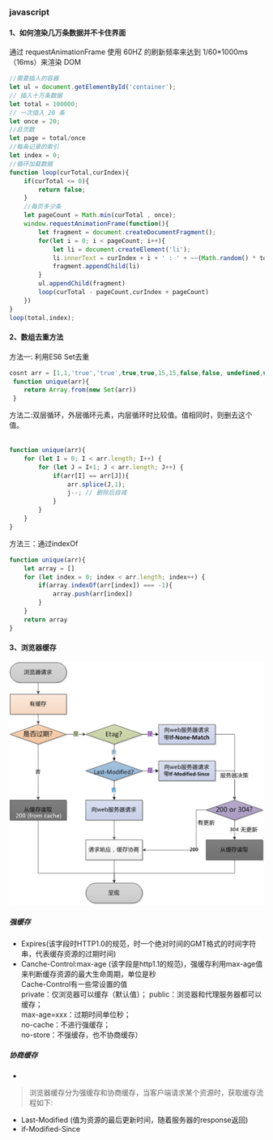 ### javascript

#### 1、如何渲染几万条数据并不卡住界面

通过 requestAnimationFrame 使用 60HZ 的刷新频率来达到 1/60\*1000ms（16ms）来渲染 DOM

```js
//需要插入的容器
let ul = document.getElementById('container');
// 插入十万条数据
let total = 100000;
// 一次插入 20 条
let once = 20;
//总页数
let page = total/once
//每条记录的索引
let index = 0;
//循环加载数据
function loop(curTotal,curIndex){
    if(curTotal <= 0){
        return false;
    }
    //每页多少条
    let pageCount = Math.min(curTotal , once);
    window.requestAnimationFrame(function(){
        let fragment = document.createDocumentFragment();
        for(let i = 0; i < pageCount; i++){
            let li = document.createElement('li');
            li.innerText = curIndex + i + ' : ' + ~~(Math.random() * total)
            fragment.appendChild(li)
        }
        ul.appendChild(fragment)
        loop(curTotal - pageCount,curIndex + pageCount)
    })
}
loop(total,index);

```
#### 2、数组去重方法

方法一: 利用ES6 Set去重  
```js
cosnt arr = [1,1,'true','true',true,true,15,15,false,false, undefined,undefined, null,null, NaN, NaN,'NaN', 0, 0, 'a', 'a',{},{}];
 function unique(arr){
    return Array.from(new Set(arr))
 }
```
方法二:双层循环，外层循环元素，内层循环时比较值。值相同时，则删去这个值。
```js

function unique(arr){
    for (let I = 0; I < arr.length; I++) {
        for (let J = I+1; J < arr.length; J++) {
            if(arr[I] == arr[J]){
                arr.splice(J,1);
                j--; // 删除后自减 
            }
        }
    }
}
```

方法三：通过indexOf
```js
function unique(arr){
    let array = []
    for (let index = 0; index < arr.length; index++) {
        if(array.indexOf(arr[index]) === -1){
            array.push(arr[index])
        }
    }
    return array
}
```

#### 3、浏览器缓存

<img src="../source/image/http_cache.png" alt=""/>

##### 强缓存  
- Expires(该字段时HTTP1.0的规范，时一个绝对时间的GMT格式的时间字符串，代表缓存资源的过期时间)  
- Canche-Control:max-age (该字段是http1.1的规范)，强缓存利用max-age值来判断缓存资源的最大生命周期，单位是秒  
Cache-Control有一些常设置的值   
private：仅浏览器可以缓存（默认值）； 
public：浏览器和代理服务器都可以缓存；  
max-age=xxx：过期时间单位秒；  
no-cache：不进行强缓存；  
no-store：不强缓存，也不协商缓存）  

##### 协商缓存
- 


> 浏览器缓存分为强缓存和协商缓存，当客户端请求某个资源时，获取缓存流程如下:
- Last-Modified (值为资源的最后更新时间，随着服务器的response返回)
- if-Modified-Since


